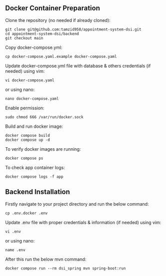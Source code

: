 ## Docker Container Preparation

Clone the repository (no needed if already cloned):

```
git clone git@github.com:tamzid958/appointment-system-dsi.git
cd appointment-system-dsi/backend
git checkout main
```

Copy docker-compose.yml:

```
cp docker-compose.yaml.example docker-compose.yaml
```

Update docker-compose.yml file with database & others credentials (if needed) using vim:

```
vi docker-compose.yaml
```

or using nano:

```
nano docker-compose.yaml
```

Enable permission:

```
sudo chmod 666 /var/run/docker.sock
```

Build and run docker image:

```
docker compose build
docker compose up -d
```

To verify docker images are running:

```
docker compose ps
```

To check app container logs:

```
docker compose logs -f app
```

## Backend Installation

Firstly navigate to your project directory and run the below command:

```
cp .env.docker .env
```

Update .env file with proper credentials & information (if needed) using vim:

```
vi .env
```

or using nano:

```
name .env
```

After this run the below mvn command:

```
docker compose run --rm dsi_spring mvn spring-boot:run
```